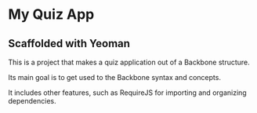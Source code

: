 My Quiz App
===========

Scaffolded with Yeoman
----------------------

This is a project that makes a quiz application out of a Backbone structure.

Its main goal is to get used to the Backbone syntax and concepts.

It includes other features, such as RequireJS for importing and organizing dependencies.